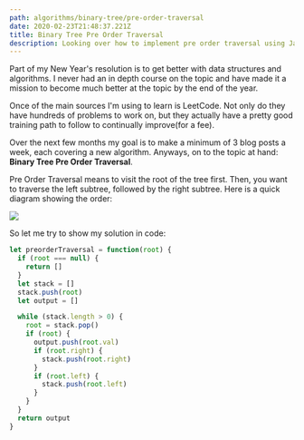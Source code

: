 ```yaml
---
path: algorithms/binary-tree/pre-order-traversal
date: 2020-02-23T21:48:37.221Z
title: Binary Tree Pre Order Traversal
description: Looking over how to implement pre order traversal using JavaScript
---
```


Part of my New Year's resolution is to get better with data structures and algorithms. I never had an in depth course on the topic and have made it a mission to become much better at the topic by the end of the year.

Once of the main sources I'm using to learn is LeetCode. Not only do they have hundreds of problems to work on, but they actually have a pretty good training path to follow to continually improve(for a fee).

Over the next few months my goal is to make a minimum of 3 blog posts a week, each covering a new algorithm. Anyways, on to the topic at hand: **Binary Tree Pre Order Traversal**.

Pre Order Traversal means to visit the root of the tree first. Then, you want to traverse the left subtree, followed by the right subtree. Here is a quick diagram showing the order:

![](assets/preorder-traversal.png)

So let me try to show my solution in code:

```javascript
let preorderTraversal = function(root) {
  if (root === null) {
    return []
  }
  let stack = []
  stack.push(root)
  let output = []

  while (stack.length > 0) {
    root = stack.pop()
    if (root) {
      output.push(root.val)
      if (root.right) {
        stack.push(root.right)
      }
      if (root.left) {
        stack.push(root.left)
      }
    }
  }
  return output
}
```

